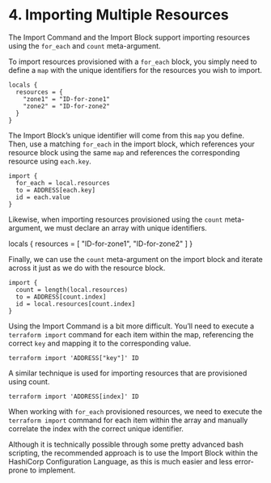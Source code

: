 # 4. Importing Multiple Resources

The Import Command and the Import Block support importing resources using the `for_each` and `count` meta-argument. 

To import resources provisioned with a `for_each` block, you simply need to define a `map` with the unique identifiers for the resources you wish to import.

	locals {
	  resources = {
	    "zone1" = "ID-for-zone1"
	    "zone2" = "ID-for-zone2"
	  }
	}

 The Import Block’s unique identifier will come from this `map` you define. Then, use a matching `for_each` in the import block, which references your resource block using the same `map` and references the corresponding resource using `each.key`.

	import {
	  for_each = local.resources
	  to = ADDRESS[each.key]
	  id = each.value
	}

Likewise, when importing resources provisioned using the `count` meta-argument, we must declare an array with unique identifiers.

locals {
	  resources = [
	    "ID-for-zone1",
	    "ID-for-zone2"
	  ]
	}

Finally, we can use the `count` meta-argument on the import block and iterate across it just as we do with the resource block.

	import {
	  count = length(local.resources)
	  to = ADDRESS[count.index]
	  id = local.resources[count.index]
	}

Using the Import Command is a bit more difficult. You’ll need to execute a `terraform import` command for each item within the map, referencing the correct `key` and mapping it to the corresponding value. 

	terraform import 'ADDRESS["key"]' ID

A similar technique is used for importing resources that are provisioned using count.

	terraform import 'ADDRESS[index]' ID

When working with `for_each` provisioned resources, we need to execute the `terraform import` command for each item within the array and manually correlate the index with the correct unique identifier.

Although it is technically possible through some pretty advanced bash scripting, the recommended approach is to use the Import Block within the HashiCorp Configuration Language, as this is much easier and less error-prone to implement.